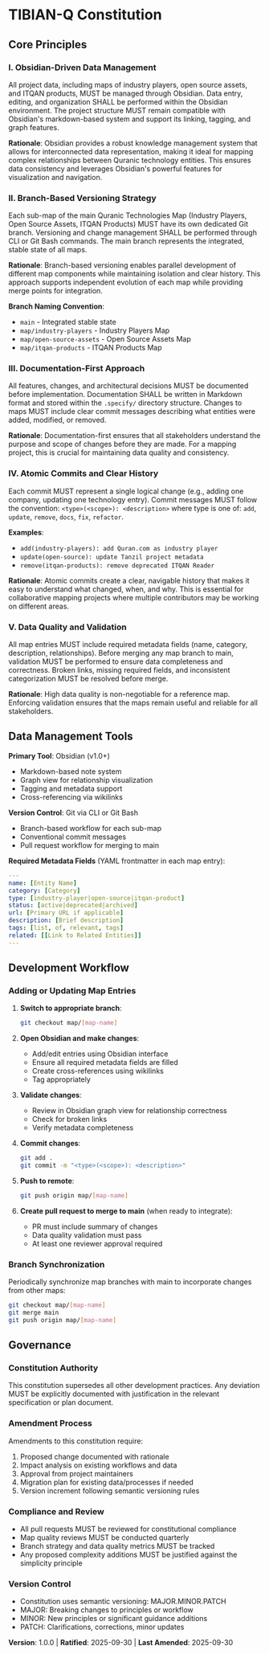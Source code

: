 <!--
SYNC IMPACT REPORT
==================
Version Change: (new constitution) → 1.0.0
Modified Principles: N/A (initial creation)
Added Sections:
  - Core Principles (5 principles defined)
  - Data Management Tools
  - Development Workflow
  - Governance
Removed Sections: N/A (initial creation)
Templates Requiring Updates:
  ✅ plan-template.md - references constitution check (no changes needed)
  ✅ spec-template.md - no constitution-specific constraints (no changes needed)
  ✅ tasks-template.md - aligns with TDD and branching strategy (no changes needed)
Follow-up TODOs: Update README.md with branching strategy hint
-->

# TIBIAN-Q Constitution

## Core Principles

### I. Obsidian-Driven Data Management
All project data, including maps of industry players, open source assets, and ITQAN products, MUST be managed through Obsidian. Data entry, editing, and organization SHALL be performed within the Obsidian environment. The project structure MUST remain compatible with Obsidian's markdown-based system and support its linking, tagging, and graph features.

**Rationale**: Obsidian provides a robust knowledge management system that allows for interconnected data representation, making it ideal for mapping complex relationships between Quranic technology entities. This ensures data consistency and leverages Obsidian's powerful features for visualization and navigation.

### II. Branch-Based Versioning Strategy
Each sub-map of the main Quranic Technologies Map (Industry Players, Open Source Assets, ITQAN Products) MUST have its own dedicated Git branch. Versioning and change management SHALL be performed through CLI or Git Bash commands. The main branch represents the integrated, stable state of all maps.

**Rationale**: Branch-based versioning enables parallel development of different map components while maintaining isolation and clear history. This approach supports independent evolution of each map while providing merge points for integration.

**Branch Naming Convention**:
- `main` - Integrated stable state
- `map/industry-players` - Industry Players Map
- `map/open-source-assets` - Open Source Assets Map
- `map/itqan-products` - ITQAN Products Map

### III. Documentation-First Approach
All features, changes, and architectural decisions MUST be documented before implementation. Documentation SHALL be written in Markdown format and stored within the `.specify/` directory structure. Changes to maps MUST include clear commit messages describing what entities were added, modified, or removed.

**Rationale**: Documentation-first ensures that all stakeholders understand the purpose and scope of changes before they are made. For a mapping project, this is crucial for maintaining data quality and consistency.

### IV. Atomic Commits and Clear History
Each commit MUST represent a single logical change (e.g., adding one company, updating one technology entry). Commit messages MUST follow the convention: `<type>(<scope>): <description>` where type is one of: `add`, `update`, `remove`, `docs`, `fix`, `refactor`.

**Examples**:
- `add(industry-players): add Quran.com as industry player`
- `update(open-source): update Tanzil project metadata`
- `remove(itqan-products): remove deprecated ITQAN Reader`

**Rationale**: Atomic commits create a clear, navigable history that makes it easy to understand what changed, when, and why. This is essential for collaborative mapping projects where multiple contributors may be working on different areas.

### V. Data Quality and Validation
All map entries MUST include required metadata fields (name, category, description, relationships). Before merging any map branch to main, validation MUST be performed to ensure data completeness and correctness. Broken links, missing required fields, and inconsistent categorization MUST be resolved before merge.

**Rationale**: High data quality is non-negotiable for a reference map. Enforcing validation ensures that the maps remain useful and reliable for all stakeholders.

## Data Management Tools

**Primary Tool**: Obsidian (v1.0+)
- Markdown-based note system
- Graph view for relationship visualization
- Tagging and metadata support
- Cross-referencing via wikilinks

**Version Control**: Git via CLI or Git Bash
- Branch-based workflow for each sub-map
- Conventional commit messages
- Pull request workflow for merging to main

**Required Metadata Fields** (YAML frontmatter in each map entry):
```yaml
---
name: [Entity Name]
category: [Category]
type: [industry-player|open-source|itqan-product]
status: [active|deprecated|archived]
url: [Primary URL if applicable]
description: [Brief description]
tags: [list, of, relevant, tags]
related: [[Link to Related Entities]]
---
```

## Development Workflow

### Adding or Updating Map Entries

1. **Switch to appropriate branch**:
   ```bash
   git checkout map/[map-name]
   ```

2. **Open Obsidian and make changes**:
   - Add/edit entries using Obsidian interface
   - Ensure all required metadata fields are filled
   - Create cross-references using wikilinks
   - Tag appropriately

3. **Validate changes**:
   - Review in Obsidian graph view for relationship correctness
   - Check for broken links
   - Verify metadata completeness

4. **Commit changes**:
   ```bash
   git add .
   git commit -m "<type>(<scope>): <description>"
   ```

5. **Push to remote**:
   ```bash
   git push origin map/[map-name]
   ```

6. **Create pull request to merge to main** (when ready to integrate):
   - PR must include summary of changes
   - Data quality validation must pass
   - At least one reviewer approval required

### Branch Synchronization

Periodically synchronize map branches with main to incorporate changes from other maps:
```bash
git checkout map/[map-name]
git merge main
git push origin map/[map-name]
```

## Governance

### Constitution Authority
This constitution supersedes all other development practices. Any deviation MUST be explicitly documented with justification in the relevant specification or plan document.

### Amendment Process
Amendments to this constitution require:
1. Proposed change documented with rationale
2. Impact analysis on existing workflows and data
3. Approval from project maintainers
4. Migration plan for existing data/processes if needed
5. Version increment following semantic versioning rules

### Compliance and Review
- All pull requests MUST be reviewed for constitutional compliance
- Map quality reviews MUST be conducted quarterly
- Branch strategy and data quality metrics MUST be tracked
- Any proposed complexity additions MUST be justified against the simplicity principle

### Version Control
- Constitution uses semantic versioning: MAJOR.MINOR.PATCH
- MAJOR: Breaking changes to principles or workflow
- MINOR: New principles or significant guidance additions
- PATCH: Clarifications, corrections, minor updates

**Version**: 1.0.0 | **Ratified**: 2025-09-30 | **Last Amended**: 2025-09-30